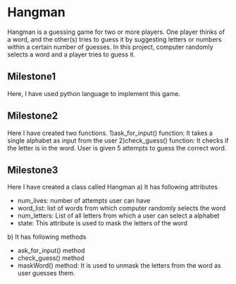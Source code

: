 # Hangman
Hangman is a guessing game for two or more players. One player thinks of a word,  and the other(s) tries to guess it by suggesting letters or numbers within a certain number of guesses.
In this project, computer randomly selects a word and a player tries to guess it.

## Milestone1
Here, I have used python language to implement this game.

## Milestone2

Here I have created two functions.
1)ask_for_input() function: It takes a single alphabet as input from the user
2)check_guess() function: It checks if the letter is in the word.
User is given 5 attempts to guess the correct word.

## Milestone3

Here I have created a class called Hangman
a) It has following attributes
* num_lives: number of attempts user can have
* word_list: list of words from which computer randomly selects the word
* num_letters: List of all letters from which a user can select a alphabet
* state: This attribute is used to mask the letters of the word

b) It has following methods
* ask_for_input() method
* check_guess() method
* maskWord() method: It is used to unmask the letters from the word as user guesses them.

